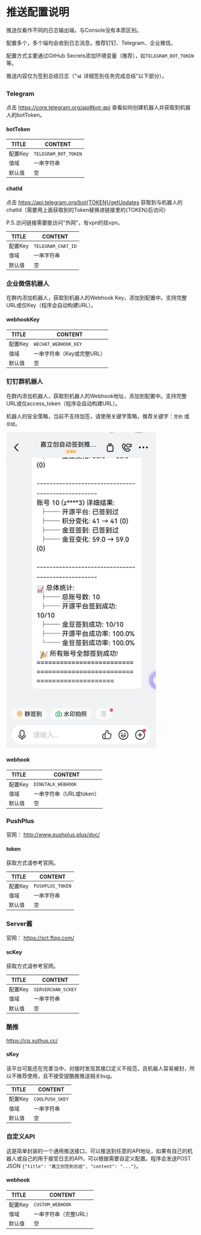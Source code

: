 # 推送配置说明

推送仅看作不同的日志输出端，与Console没有本质区别。

配置多个，多个端均会收到日志消息。推荐钉钉、Telegram、企业微信。

配置方式主要通过GitHub Secrets添加环境变量（推荐），如`TELEGRAM_BOT_TOKEN`等。

推送内容仅为签到总结日志（"📊 详细签到任务完成总结"以下部分）。

### Telegram

点击 https://core.telegram.org/api#bot-api 查看如何创建机器人并获取到机器人的botToken。

#### botToken

| TITLE | CONTENT             |
| ----- | ------------------- |
| 配置Key | `TELEGRAM_BOT_TOKEN` |
| 值域    | 一串字符串             |
| 默认值   | 空                   |

#### chatId

点击 https://api.telegram.org/bot{TOKEN}/getUpdates 获取到与机器人的chatId（需要用上面获取到的Token替换进链接里的{TOKEN}后访问）

P.S.访问链接需要能访问"外网"，有vpn的挂vpn。

| TITLE | CONTENT           |
| ----- | ----------------- |
| 配置Key | `TELEGRAM_CHAT_ID` |
| 值域    | 一串字符串           |
| 默认值   | 空                 |

### 企业微信机器人

在群内添加机器人，获取到机器人的Webhook Key，添加到配置中。支持完整URL或仅Key（程序会自动构建URL）。

#### webhookKey

| TITLE | CONTENT                 |
| ----- | ----------------------- |
| 配置Key | `WECHAT_WEBHOOK_KEY`     |
| 值域    | 一串字符串（Key或完整URL）   |
| 默认值   | 空                       |

### 钉钉群机器人

在群内添加机器人，获取到机器人的Webhook地址，添加到配置中。支持完整URL或仅access_token（程序会自动构建URL）。

机器人的安全策略，当前不支持加签，请使用关键字策略，推荐关键字：`签到` 或 `总结`。

<img src="/img/dingtalk.jpg" alt="push-ding" width="400" />

#### webhook

| TITLE | CONTENT             |
| ----- | ------------------- |
| 配置Key | `DINGTALK_WEBHOOK`   |
| 值域    | 一串字符串（URL或token） |
| 默认值   | 空                   |

### PushPlus

官网： http://www.pushplus.plus/doc/

#### token

获取方式请参考官网。

| TITLE | CONTENT          |
| ----- | ---------------- |
| 配置Key | `PUSHPLUS_TOKEN`  |
| 值域    | 一串字符串          |
| 默认值   | 空                |

### Server酱

官网： https://sct.ftqq.com/

#### scKey

获取方式请参考官网。

| TITLE | CONTENT               |
| ----- | --------------------- |
| 配置Key | `SERVERCHAN_SCKEY`     |
| 值域    | 一串字符串               |
| 默认值   | 空                     |

### 酷推

https://cp.xuthus.cc/

#### sKey

该平台可能还在完善当中，对接时发现其接口定义不规范，且机器人容易被封，所以不推荐使用，且不接受提酷推推送相关bug。

| TITLE | CONTENT          |
| ----- | ---------------- |
| 配置Key | `COOLPUSH_SKEY`   |
| 值域    | 一串字符串          |
| 默认值   | 空                |

### 自定义API

这是简单封装的一个通用推送接口，可以推送到任意的API地址，如果有自己的机器人或自己的用于接受日志的API，可以根据需要自定义配置。程序会发送POST JSON `{"title": "嘉立创签到总结", "content": "..."}`。

#### webhook

| TITLE | CONTENT             |
| ----- | ------------------- |
| 配置Key | `CUSTOM_WEBHOOK`     |
| 值域    | 一串字符串（完整URL）    |
| 默认值   | 空                   |
